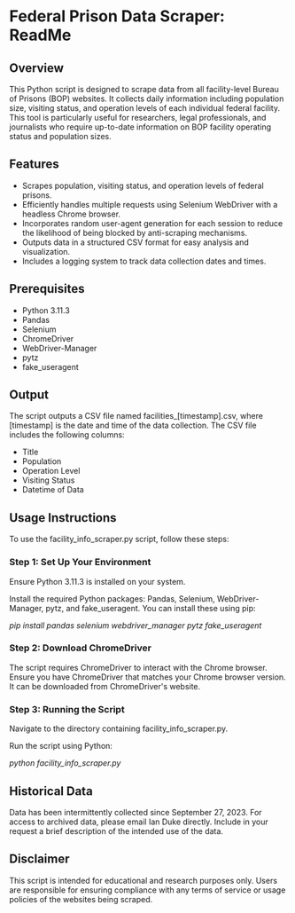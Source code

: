 # Federal Prison Data Scraper: ReadMe

## Overview
This Python script is designed to scrape data from all facility-level Bureau of Prisons (BOP) websites. It collects daily information including population size, visiting status, and operation levels of each individual federal facility. This tool is particularly useful for researchers, legal professionals, and journalists who require up-to-date information on BOP facility operating status and population sizes.

## Features
- Scrapes population, visiting status, and operation levels of federal prisons.
- Efficiently handles multiple requests using Selenium WebDriver with a headless Chrome browser.
- Incorporates random user-agent generation for each session to reduce the likelihood of being blocked by anti-scraping mechanisms.
- Outputs data in a structured CSV format for easy analysis and visualization.
- Includes a logging system to track data collection dates and times.

## Prerequisites
- Python 3.11.3
- Pandas
- Selenium
- ChromeDriver
- WebDriver-Manager
- pytz
- fake_useragent
  
## Output
The script outputs a CSV file named facilities_[timestamp].csv, where [timestamp] is the date and time of the data collection. The CSV file includes the following columns:
- Title
- Population
- Operation Level
- Visiting Status
- Datetime of Data

## Usage Instructions
To use the facility_info_scraper.py script, follow these steps:

### Step 1: Set Up Your Environment
Ensure Python 3.11.3 is installed on your system.

Install the required Python packages: Pandas, Selenium, WebDriver-Manager, pytz, and fake_useragent. You can install these using pip:

  *pip install pandas selenium webdriver_manager pytz fake_useragent*
  
### Step 2: Download ChromeDriver
The script requires ChromeDriver to interact with the Chrome browser. Ensure you have ChromeDriver that matches your Chrome browser version. It can be downloaded from ChromeDriver's website.

### Step 3: Running the Script
Navigate to the directory containing facility_info_scraper.py.

Run the script using Python:

  *python facility_info_scraper.py*

## Historical Data
Data has been intermittently collected since September 27, 2023. For access to archived data, please email Ian Duke directly. Include in your request a brief description of the intended use of the data.

## Disclaimer
This script is intended for educational and research purposes only. Users are responsible for ensuring compliance with any terms of service or usage policies of the websites being scraped.
